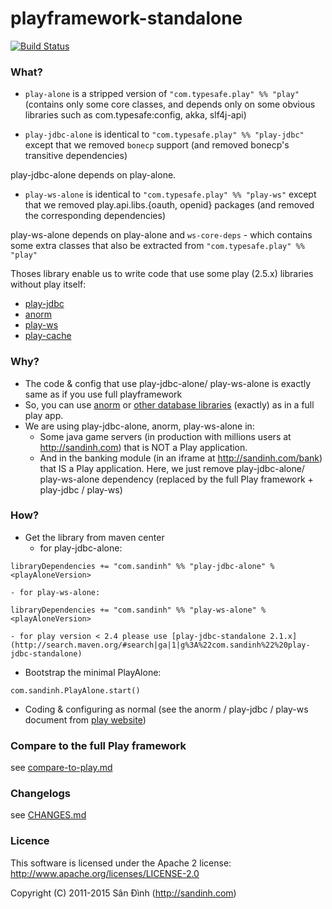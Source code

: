 playframework-standalone
====================
[![Build Status](https://travis-ci.org/ohze/playframework-standalone.svg)](https://travis-ci.org/ohze/playframework-standalone)

### What?
+ `play-alone` is a stripped version of `"com.typesafe.play" %% "play"`
(contains only some core classes, and depends only on some obvious libraries such as com.typesafe:config, akka, slf4j-api)

+ `play-jdbc-alone` is identical to `"com.typesafe.play" %% "play-jdbc"`
except that we removed `bonecp` support (and removed bonecp's transitive dependencies) 

play-jdbc-alone depends on play-alone.

+ `play-ws-alone` is identical to `"com.typesafe.play" %% "play-ws"`
except that we removed play.api.libs.{oauth, openid} packages (and removed the corresponding dependencies)

play-ws-alone depends on play-alone and `ws-core-deps` - which contains some extra classes that also be extracted from `"com.typesafe.play" %% "play"`

Thoses library enable us to write code that use some play (2.5.x) libraries without play itself:
+ [play-jdbc](https://www.playframework.com/documentation/2.5.x/ScalaDatabase)
+ [anorm](https://www.playframework.com/documentation/2.5.x/ScalaAnorm)
+ [play-ws](https://www.playframework.com/documentation/2.5.x/ScalaWS)
+ [play-cache](https://www.playframework.com/documentation/2.5.x/ScalaCache)

### Why?
+ The code & config that use play-jdbc-alone/ play-ws-alone is exactly same as if you use full playframework
+ So, you can use [anorm](http://www.playframework.com/documentation/2.5.x/ScalaAnorm)
 or [other database libraries](http://www.playframework.com/documentation/2.5.x/ScalaDatabaseOthers) (exactly) as in a full play app.
+ We are using play-jdbc-alone, anorm, play-ws-alone in:
    - Some java game servers (in production with millions users at http://sandinh.com) that is NOT a Play application.
    - And in the banking module (in an iframe at http://sandinh.com/bank) that IS a Play application.
      Here, we just remove play-jdbc-alone/ play-ws-alone dependency (replaced by the full Play framework + play-jdbc / play-ws)

### How?
+ Get the library from maven center
    - for play-jdbc-alone:
```
libraryDependencies += "com.sandinh" %% "play-jdbc-alone" % <playAloneVersion>
```
    - for play-ws-alone:
```
libraryDependencies += "com.sandinh" %% "play-ws-alone" % <playAloneVersion>
```

    - for play version < 2.4 please use [play-jdbc-standalone 2.1.x](http://search.maven.org/#search|ga|1|g%3A%22com.sandinh%22%20play-jdbc-standalone)

+ Bootstrap the minimal PlayAlone:
```
com.sandinh.PlayAlone.start()
```

+ Coding & configuring as normal (see the anorm / play-jdbc / play-ws document from [play website](https://www.playframework.com/documentation/2.5.x/ScalaHome))

### Compare to the full Play framework
see [compare-to-play.md](compare-to-play.md)

### Changelogs
see [CHANGES.md](CHANGES.md)

### Licence
This software is licensed under the Apache 2 license:
http://www.apache.org/licenses/LICENSE-2.0

Copyright (C) 2011-2015 Sân Đình (http://sandinh.com)
